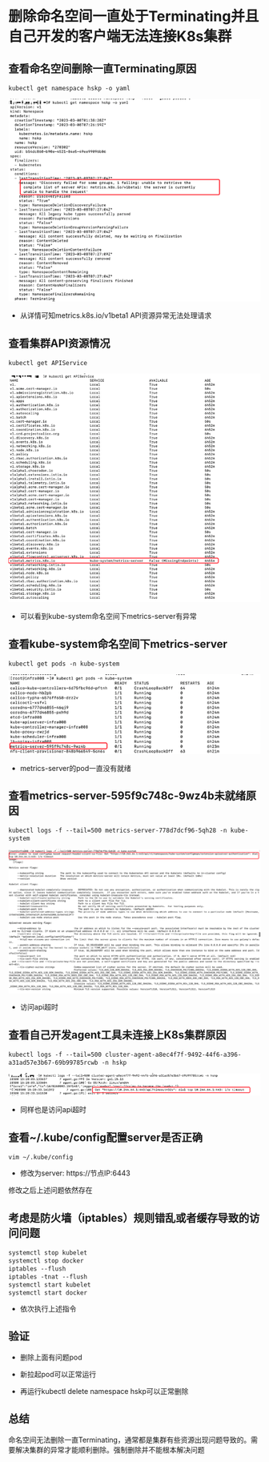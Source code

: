 # 删除命名空间一直处于Terminating并且自己开发的客户端无法连接K8s集群

## 查看命名空间删除一直Terminating原因
```
kubectl get namespace hskp -o yaml
```
![img.png](imag/查看命名空间详情.png)

- 从详情可知metrics.k8s.io/v1beta1 API资源异常无法处理请求

## 查看集群API资源情况
```
kubectl get APIService
```
![img.png](imag/查看API资源.png)

- 可以看到kube-system命名空间下metrics-server有异常

## 查看kube-system命名空间下metrics-server
```
kubectl get pods -n kube-system
```
![img.png](imag/查看kube-system命名空间pod.png)

- metrics-server的pod一直没有就绪

## 查看metrics-server-595f9c748c-9wz4b未就绪原因
```
kubectl logs -f --tail=500 metrics-server-778d7dcf96-5qh28 -n kube-system
```
![img.png](imag/pod日志.png)

- 访问api超时

## 查看自己开发agent工具未连接上K8s集群原因
```
kubectl logs -f --tail=500 cluster-agent-a8ec4f7f-9492-44f6-a396-a31ad57e3b67-69b99785rcwb -n hskp
```
![img.png](imag/agent容器日志.png)

- 同样也是访问api超时

## 查看~/.kube/config配置server是否正确
```
vim ~/.kube/config
```

- 修改为server: https://节点IP:6443

修改之后上述问题依然存在

## 考虑是防火墙（iptables）规则错乱或者缓存导致的访问问题
```
systemctl stop kubelet
systemctl stop docker
iptables --flush
iptables -tnat --flush
systemctl start kubelet
systemctl start docker
```

- 依次执行上述指令

## 验证

- 删除上面有问题pod

- 新拉起pod可以正常运行

- 再运行kubectl delete namespace hskp可以正常删除

## 总结
命名空间无法删除一直Terminating，通常都是集群有些资源出现问题导致的。需要解决集群的异常才能顺利删除。强制删除并不能根本解决问题


